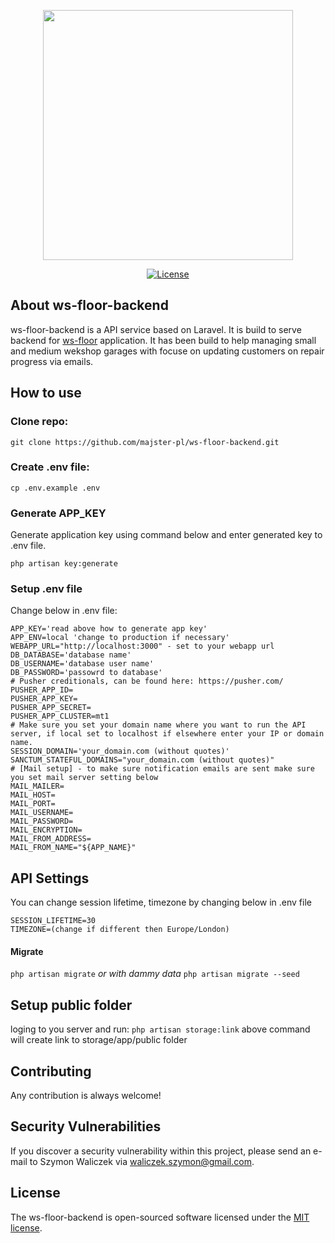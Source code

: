 <p align="center"><a href="https://ws-floor.waliczek.org" target="_blank"><img src="https://user-images.githubusercontent.com/5287607/133910770-3fe774f9-2cc0-4835-8191-6a6f679b9eb5.png" width="400"></a></p>

<p align="center">
<a href="https://opensource.org/licenses/MIT" target="_blank"><img src="https://img.shields.io/packagist/l/laravel/framework" alt="License"></a>
</p>

## About ws-floor-backend

ws-floor-backend is a API service based on Laravel. It is build to serve backend for [ws-floor](https://ws-floor.waliczek.org) application. It has been build to help managing small and medium wekshop garages with focuse on updating customers on repair progress via emails. 

## How to use
### Clone repo:
`git clone https://github.com/majster-pl/ws-floor-backend.git`

### Create .env file:
`cp .env.example .env`

### Generate APP_KEY
Generate application key using command below and enter generated key to .env file.

`php artisan key:generate` 

### Setup .env file

Change below in .env file:

	APP_KEY='read above how to generate app key'
	APP_ENV=local 'change to production if necessary'
	WEBAPP_URL="http://localhost:3000" - set to your webapp url
	DB_DATABASE='database name'
	DB_USERNAME='database user name'
	DB_PASSWORD='passowrd to database'
	# Pusher creditionals, can be found here: https://pusher.com/
	PUSHER_APP_ID=
    PUSHER_APP_KEY=
	PUSHER_APP_SECRET=
	PUSHER_APP_CLUSTER=mt1
	# Make sure you set your domain name where you want to run the API server, if local set to localhost if elsewhere enter your IP or domain name.
	SESSION_DOMAIN='your_domain.com (without quotes)'
	SANCTUM_STATEFUL_DOMAINS="your_domain.com (without quotes)"
	# [Mail setup] - to make sure notification emails are sent make sure you set mail server setting below
	MAIL_MAILER=
	MAIL_HOST=
	MAIL_PORT=
	MAIL_USERNAME=
	MAIL_PASSWORD=
	MAIL_ENCRYPTION=
	MAIL_FROM_ADDRESS=
	MAIL_FROM_NAME="${APP_NAME}"

## API Settings
You can change session lifetime, timezone by changing below in .env file

    SESSION_LIFETIME=30
    TIMEZONE=(change if different then Europe/London)

#### Migrate
`php artisan migrate`
*or with dammy data*
`php artisan migrate --seed`

## Setup public folder
loging to you server and run:
`php artisan storage:link`
above command will create link to storage/app/public folder


## Contributing

Any contribution is always welcome!

## Security Vulnerabilities

If you discover a security vulnerability within this project, please send an e-mail to Szymon Waliczek via [waliczek.szymon@gmail.com](mailto:waliczek.szymon@gmail.com).

## License

The ws-floor-backend is open-sourced software licensed under the [MIT license](https://opensource.org/licenses/MIT).
